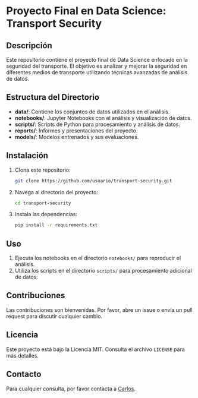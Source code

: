 # Proyecto Final en Data Science: Transport Security

## Descripción
Este repositorio contiene el proyecto final de Data Science enfocado en la seguridad del transporte. El objetivo es analizar y mejorar la seguridad en diferentes medios de transporte utilizando técnicas avanzadas de análisis de datos.

## Estructura del Directorio
- **data/**: Contiene los conjuntos de datos utilizados en el análisis.
- **notebooks/**: Jupyter Notebooks con el análisis y visualización de datos.
- **scripts/**: Scripts de Python para procesamiento y análisis de datos.
- **reports/**: Informes y presentaciones del proyecto.
- **models/**: Modelos entrenados y sus evaluaciones.

## Instalación
1. Clona este repositorio:
    ```bash
    git clone https://github.com/usuario/transport-security.git
    ```
2. Navega al directorio del proyecto:
    ```bash
    cd transport-security
    ```
3. Instala las dependencias:
    ```bash
    pip install -r requirements.txt
    ```

## Uso
1. Ejecuta los notebooks en el directorio `notebooks/` para reproducir el análisis.
2. Utiliza los scripts en el directorio `scripts/` para procesamiento adicional de datos.

## Contribuciones
Las contribuciones son bienvenidas. Por favor, abre un issue o envía un pull request para discutir cualquier cambio.

## Licencia
Este proyecto está bajo la Licencia MIT. Consulta el archivo `LICENSE` para más detalles.

## Contacto
Para cualquier consulta, por favor contacta a [Carlos](mailto:carlos@example.com).
